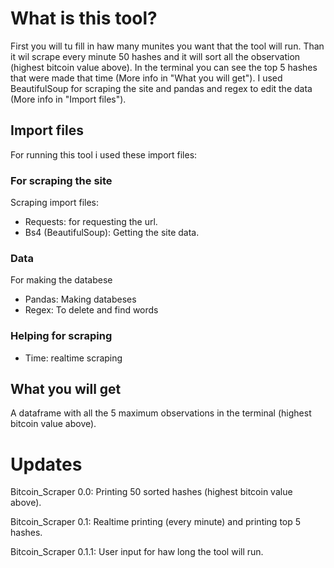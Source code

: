 # What is this tool?
First you will tu fill in haw many munites you want that the tool will run.
Than it wil scrape every minute 50 hashes and it will sort all the observation (highest bitcoin value above).
In the terminal you can see the top 5 hashes that were made that time (More info in "What you will get").
I used BeautifulSoup for scraping the site and pandas and regex to edit the data (More info in "Import files").

## Import files
For running this tool i used these import files:

### For scraping the site
Scraping import files:
- Requests: for requesting the url.
- Bs4 (BeautifulSoup): Getting the site data.
### Data
For making the databese
- Pandas: Making databeses
- Regex: To delete and find words
### Helping for scraping
- Time: realtime scraping

## What you will get
A dataframe with all the 5 maximum observations in the terminal (highest bitcoin value above).

# Updates
Bitcoin_Scraper 0.0: Printing 50 sorted hashes (highest bitcoin value above).

Bitcoin_Scraper 0.1: Realtime printing (every minute) and printing top 5 hashes.

Bitcoin_Scraper 0.1.1: User input for haw long the tool will run.